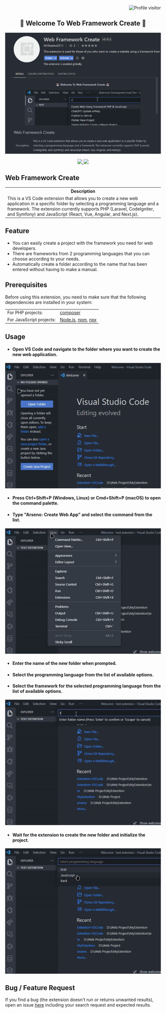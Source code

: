 <a href="https://komarev.com/ghpvc/?username=Arseno11">
  <img align="right" src="https://komarev.com/ghpvc/?username=Arseno11&label=profile views&color=0e75b6&style=flat" alt="Profile visitor" />
</a>
<br>
<p>
  <h2 align="center">🤖 Welcome To Web Framework Create 🤖</h2>
</p>

<!-- Header and Image -->
<p align="center">
  <img src="https://github.com/Arseno11/Extention-VSCode/blob/main/assets/view.png?raw=true" alt="View">
</p>

<p align="center">
  <a href="/LICENSE.md">
    <img src="https://img.shields.io/github/license/Arseno11/Extention-VSCode?color=darkred&style=for-the-badge">
  </a>
  <a href="https://github.com/Arseno11/Extention-VSCode/commits/">
    <img src="https://img.shields.io/github/last-commit/Arseno11/Extention-VSCode/HEAD?style=for-the-badge">
  </a>
</p>

## Web Framework Create

<table>
<tr>
<th> Description </th>
</tr>
<tr>
<td> This is a VS Code extension that allows you to create a new web application in a specific folder by selecting a programming language and a framework. The extension currently supports PHP (Laravel, CodeIgniter, and Symfony) and JavaScript (React, Vue, Angular, and Next.js). </td>
</tr>
</table>


## Feature

- You can easily create a project with the framework you need for web developers.
- There are frameworks from 2 programming languages ​​that you can choose according to your needs.
- Automatically create a folder according to the name that has been entered without having to make a manual.


## Prerequisites

Before using this extension, you need to make sure that the following dependencies are installed in your system:

<table>
  <tr>
    <td> For PHP projects: </td>
    <td><a href="https://getcomposer.org/">composer</a></td>
  </tr>
  <tr>
    <td> For JavaScript projects: </td>
    <td><a href="https://nodejs.org/">Node.js</a>, <a href="https://www.npmjs.com/">npm</a>, <a href="https://www.npmjs.com/package/npx">npx</a></td>
  </tr>
</table>

## Usage

- <h4>Open VS Code and navigate to the folder where you want to create the new web application.</h4>

<a href="https://github.com/Arseno11/Extention-VSCode/blob/main/assets/1.gif">
    <img src="https://github.com/Arseno11/Extention-VSCode/blob/main/assets/usage1.gif?raw=true" alt="Features">
  </a>

- <h4>Press Ctrl+Shift+P (Windows, Linux) or Cmd+Shift+P (macOS) to open the command palette.</h4>
- <h4>Type "Arseno: Create Web App" and select the command from the list.</h4>

<a href="https://github.com/Arseno11/Extention-VSCode/blob/main/assets/1.gif">
    <img src="https://github.com/Arseno11/Extention-VSCode/blob/main/assets/usage2.gif?raw=true" alt="Features">
  </a>

- <h4>Enter the name of the new folder when prompted.</h4>
- <h4>Select the programming language from the list of available options.</h4>
- <h4>Select the framework for the selected programming language from the list of available options.</h4>
<a href="https://github.com/Arseno11/Extention-VSCode/blob/main/assets/1.gif">
    <img src="https://github.com/Arseno11/Extention-VSCode/blob/main/assets/usage3.gif?raw=true" alt="Features">
  </a>

- <h4>Wait for the extension to create the new folder and initialize the project.</h4>
<a href="https://github.com/Arseno11/Extention-VSCode/blob/main/assets/1.gif">
    <img src="https://github.com/Arseno11/Extention-VSCode/blob/main/assets/usage4.gif?raw=true" alt="Features">
  </a>


## Bug / Feature Request

If you find a bug (the extension doesn't run or returns unwanted results), open an issue [here](https://github.com/Arseno11/Extention-VSCode/issues) including your search request and expected results.


